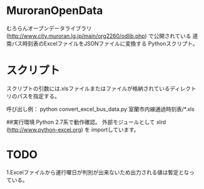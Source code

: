 # MuroranOpenData
むろらんオープンデータライブラリ (http://www.city.muroran.lg.jp/main/org2260/odlib.php) で公開されている
道南バス時刻表のExcelファイルをJSONファイルに変換する Pythonスクリプト。

# スクリプト
スクリプトの引数には.xlsファイルまたはファイルが格納されているディレクトリのパスを指定する。

呼び出し例：
python convert_excel_bus_data.py 室蘭市内線通過時刻表/*.xls

##実行環境
Python 2.7系で動作確認。
外部モジュールとして xlrd (http://www.python-excel.org) を importしています。


# TODO

1.Excelファイルから運行曜日が判別が出来ないため出力される値は暫定となっている。

